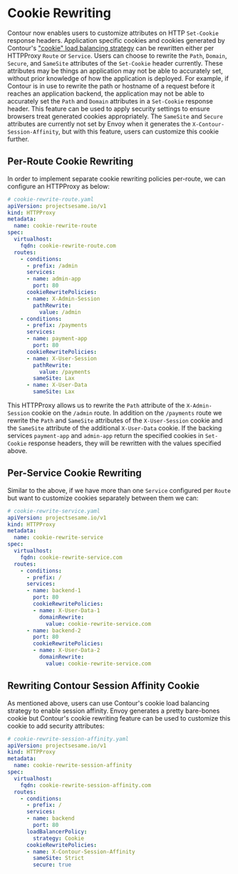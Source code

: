 # Cookie Rewriting

Contour now enables users to customize attributes on HTTP `Set-Cookie` response headers.
Application specific cookies and cookies generated by Contour's ["cookie" load balancing strategy](https://projectcontour.io/docs/v1.19.0/config/request-routing/#session-affinity) can be rewritten either per HTTPProxy `Route` or `Service`.
Users can choose to rewrite the `Path`, `Domain`, `Secure`, and `SameSite` attributes of the `Set-Cookie` header currently.
These attributes may be things an application may not be able to accurately set, without prior knowledge of how the application is deployed.
For example, if Contour is in use to rewrite the path or hostname of a request before it reaches an application backend, the application may not be able to accurately set the `Path` and `Domain` attributes in a `Set-Cookie` response header.
This feature can be used to apply security settings to ensure browsers treat generated cookies appropriately.
The `SameSite` and `Secure` attributes are currently not set by Envoy when it generates the `X-Contour-Session-Affinity`, but with this feature, users can customize this cookie further.

## Per-Route Cookie Rewriting

In order to implement separate cookie rewriting policies per-route, we can configure an HTTPProxy as below:

```yaml
# cookie-rewrite-route.yaml
apiVersion: projectsesame.io/v1
kind: HTTPProxy
metadata:
  name: cookie-rewrite-route
spec:
  virtualhost:
    fqdn: cookie-rewrite-route.com
  routes:
    - conditions:
      - prefix: /admin
      services:
      - name: admin-app
        port: 80
      cookieRewritePolicies:
      - name: X-Admin-Session
        pathRewrite:
          value: /admin
    - conditions:
      - prefix: /payments
      services:
      - name: payment-app
        port: 80
      cookieRewritePolicies:
      - name: X-User-Session
        pathRewrite:
          value: /payments
        sameSite: Lax
      - name: X-User-Data
        sameSite: Lax
```

This HTTPProxy allows us to rewrite the `Path` attribute of the `X-Admin-Session` cookie on the `/admin` route.
In addition on the `/payments` route we rewrite the `Path` and `SameSite` attributes of the `X-User-Session` cookie and the `SameSite` attribute of the additional `X-User-Data` cookie.
If the backing services `payment-app` and `admin-app` return the specified cookies in `Set-Cookie` response headers, they will be rewritten with the values specified above.

## Per-Service Cookie Rewriting

Similar to the above, if we have more than one `Service` configured per `Route` but want to customize cookies separately between them we can:

```yaml
# cookie-rewrite-service.yaml
apiVersion: projectsesame.io/v1
kind: HTTPProxy
metadata:
  name: cookie-rewrite-service
spec:
  virtualhost:
    fqdn: cookie-rewrite-service.com
  routes:
    - conditions:
      - prefix: /
      services:
      - name: backend-1
        port: 80
        cookieRewritePolicies:
        - name: X-User-Data-1
          domainRewrite:
            value: cookie-rewrite-service.com
      - name: backend-2
        port: 80
        cookieRewritePolicies:
        - name: X-User-Data-2
          domainRewrite:
            value: cookie-rewrite-service.com
```

## Rewriting Contour Session Affinity Cookie

As mentioned above, users can use Contour's cookie load balancing strategy to enable session affinity.
Envoy generates a pretty bare-bones cookie but Contour's cookie rewriting feature can be used to customize this cookie to add security attributes:

```yaml
# cookie-rewrite-session-affinity.yaml
apiVersion: projectsesame.io/v1
kind: HTTPProxy
metadata:
  name: cookie-rewrite-session-affinity
spec:
  virtualhost:
    fqdn: cookie-rewrite-session-affinity.com
  routes:
    - conditions:
      - prefix: /
      services:
      - name: backend
        port: 80
      loadBalancerPolicy:
        strategy: Cookie
      cookieRewritePolicies:
      - name: X-Contour-Session-Affinity
        sameSite: Strict
        secure: true
```
